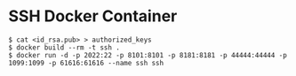 # SSH Docker Container

    $ cat <id_rsa.pub> > authorized_keys
    $ docker build --rm -t ssh .
    $ docker run -d -p 2022:22 -p 8101:8101 -p 8181:8181 -p 44444:44444 -p 1099:1099 -p 61616:61616 --name ssh ssh
